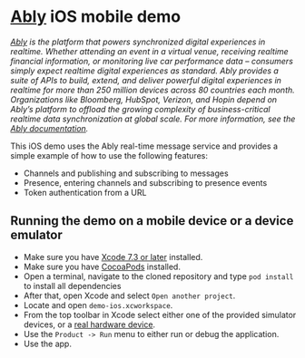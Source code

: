 # [Ably](https://www.ably.io) iOS mobile demo

_[Ably](https://ably.com) is the platform that powers synchronized digital experiences in realtime. Whether attending an event in a virtual venue, receiving realtime financial information, or monitoring live car performance data – consumers simply expect realtime digital experiences as standard. Ably provides a suite of APIs to build, extend, and deliver powerful digital experiences in realtime for more than 250 million devices across 80 countries each month. Organizations like Bloomberg, HubSpot, Verizon, and Hopin depend on Ably’s platform to offload the growing complexity of business-critical realtime data synchronization at global scale. For more information, see the [Ably documentation](https://ably.com/documentation)._

This iOS demo uses the Ably real-time message service and provides a simple example of how to use the following features:

* Channels and publishing and subscribing to messages
* Presence, entering channels and subscribing to presence events
* Token authentication from a URL

## Running the demo on a mobile device or a device emulator

* Make sure you have [Xcode 7.3 or later](https://developer.apple.com/xcode/) installed.
* Make sure you have [CocoaPods](https://cocoapods.org/#install) installed.
* Open a terminal, navigate to the cloned repository and type `pod install` to install all dependencies
* After that, open Xcode and select `Open another project`.
* Locate and open `demo-ios.xcworkspace`.
* From the top toolbar in Xcode select either one of the provided simulator devices, or a [real hardware device](https://developer.apple.com/library/mac/documentation/IDEs/Conceptual/AppDistributionGuide/LaunchingYourApponDevices/LaunchingYourApponDevices.html).
* Use the `Product -> Run` menu to either run or debug the application.
* Use the app.

